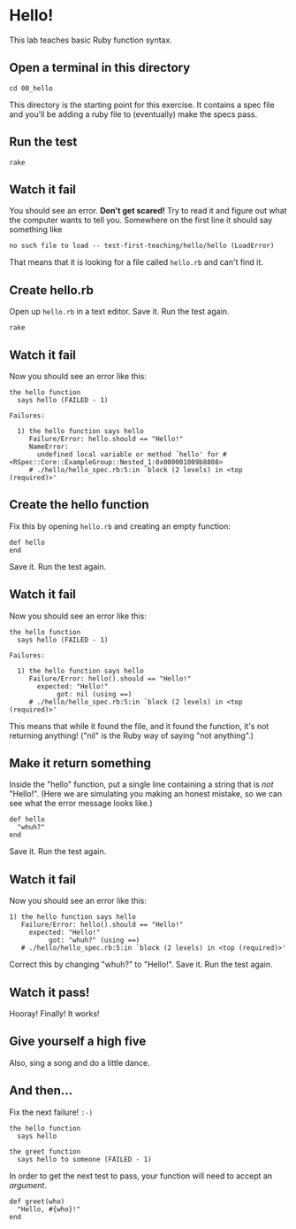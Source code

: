 # Hello!

This lab teaches basic Ruby function syntax.

## Open a terminal in this directory

    cd 00_hello

This directory is the starting point for this exercise. It contains a spec file and you'll be adding a ruby file to (eventually) make the specs pass.

## Run the test

    rake

## Watch it fail

You should see an error. **Don't get scared!** Try to read it and figure out what the computer wants to tell you. Somewhere on the first line it should say something like

    no such file to load -- test-first-teaching/hello/hello (LoadError)

That means that it is looking for a file called `hello.rb` and can't find it.

## Create hello.rb

Open up `hello.rb` in a text editor. Save it. Run the test again.

    rake

## Watch it fail

Now you should see an error like this:

    the hello function
      says hello (FAILED - 1)

    Failures:

      1) the hello function says hello
         Failure/Error: hello.should == "Hello!"
         NameError:
           undefined local variable or method `hello' for #<RSpec::Core::ExampleGroup::Nested_1:0x000001009b8808>
         # ./hello/hello_spec.rb:5:in `block (2 levels) in <top (required)>'

## Create the hello function

Fix this by opening `hello.rb` and creating an empty function:

    def hello
    end

Save it. Run the test again.

## Watch it fail

Now you should see an error like this:

    the hello function
      says hello (FAILED - 1)

    Failures:

      1) the hello function says hello
         Failure/Error: hello().should == "Hello!"
           expected: "Hello!"
                got: nil (using ==)
         # ./hello/hello_spec.rb:5:in `block (2 levels) in <top (required)>'

This means that while it found the file, and it found the function, it's not returning anything! ("nil" is the Ruby way of saying "not anything".)

## Make it return something

Inside the "hello" function, put a single line containing a string that is *not* "Hello!". (Here we are simulating you making an honest mistake, so we can see what the error message looks like.)

    def hello
      "whuh?"
    end

Save it. Run the test again.

## Watch it fail

Now you should see an error like this:

    1) the hello function says hello
       Failure/Error: hello().should == "Hello!"
         expected: "Hello!"
              got: "whuh?" (using ==)
       # ./hello/hello_spec.rb:5:in `block (2 levels) in <top (required)>'

Correct this by changing "whuh?" to "Hello!". Save it. Run the test again.

## Watch it pass!

Hooray! Finally! It works!

## Give yourself a high five

Also, sing a song and do a little dance.

## And then...

Fix the next failure! `:-)`

    the hello function
      says hello

    the greet function
      says hello to someone (FAILED - 1)

In order to get the next test to pass, your function will need to accept an *argument*.

    def greet(who)
      "Hello, #{who}!"
    end

<!--  -->